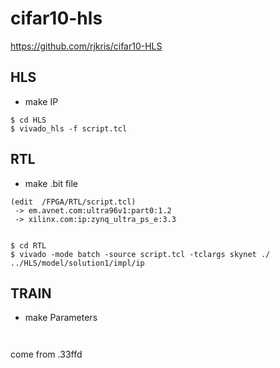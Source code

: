 # cifar10-hls
https://github.com/rjkris/cifar10-HLS




## HLS
  - make IP
  ```
  $ cd HLS
  $ vivado_hls -f script.tcl
  ```


## RTL
  - make .bit file
  ```
  (edit  /FPGA/RTL/script.tcl)
   -> em.avnet.com:ultra96v1:part0:1.2
   -> xilinx.com:ip:zynq_ultra_ps_e:3.3

  
  $ cd RTL
  $ vivado -mode batch -source script.tcl -tclargs skynet ./ ../HLS/model/solution1/impl/ip
  ```

## TRAIN
  - make Parameters
  ```
    
  ```
  
come from .33ffd
